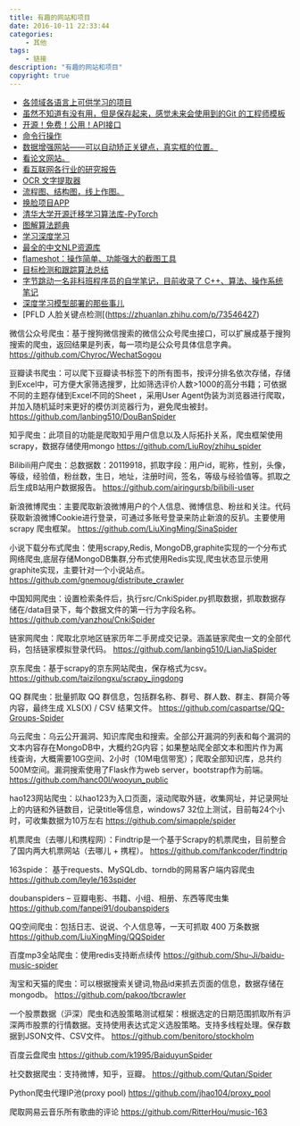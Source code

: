 ```yaml
---
title: 有趣的网站和项目
date: 2016-10-11 22:33:44
categories:
	- 其他
tags:
	- 链接
description: "有趣的网站和项目"
copyright: true
---
```


- [各领域各语言上可供学习的项目](https://github.com/danistefanovic/build-your-own-x)
- [虽然不知道有没有用，但是保存起来，感觉未来会使用到的Git 的工程师模板](https://github.com/github/gitignore)
- [开源！免费！公用！API接口](https://github.com/public-apis/public-apis)
- [命令行操作](https://github.com/jlevy/the-art-of-command-line)
- [数据增强网站——可以自动矫正关键点，真实框的位置。](https://github.com/aleju/imgaug)
- [看论文网站。](https://paperswithcode.com)
- [看互联网各行业的研究报告](https://www.iresearch.com.cn/Research/IndustryList.shtml)
- [OCR 文字提取器](https://github.com/JaidedAI/EasyOCR)
- [流程图、结构图，线上作图。](https://www.processon.com/)
- [换脸项目APP](https://github.com/alievk/avatarify#configure-video-meeting-app)
- [清华大学开源迁移学习算法库-PyTorch](https://github.com/thuml/Transfer-Learning-Library)
- [图解算法题典](https://github.com/geekxh/hello-algorithm)
- [学习深度学习](https://github.com/scutan90/DeepLearning-500-questions)
- [最全的中文NLP资源库](https://github.com/fighting41love/funNLP)
- [flameshot：操作简单、功能强大的截图工具](https://github.com/lupoDharkael/flameshot)
- [目标检测和跟踪算法总结](https://github.com/yehengchen/Object-Detection-and-Tracking)
- [字节跳动一名非科班程序员的自学笔记，目前收录了 C++、算法、操作系统笔记](https://github.com/huangrt01/CS-Notes)
- [深度学习模型部署的那些事儿](https://www.jianshu.com/p/d1c2f5559c98?from=singlemessage)
- [PFLD 人脸关键点检测[(https://zhuanlan.zhihu.com/p/73546427)


微信公众号爬虫：基于搜狗微信搜索的微信公众号爬虫接口，可以扩展成基于搜狗搜索的爬虫，返回结果是列表，每一项均是公众号具体信息字典。
https://github.com/Chyroc/WechatSogou

豆瓣读书爬虫：可以爬下豆瓣读书标签下的所有图书，按评分排名依次存储，存储到Excel中，可方便大家筛选搜罗，比如筛选评价人数>1000的高分书籍；可依据不同的主题存储到Excel不同的Sheet ，采用User Agent伪装为浏览器进行爬取，并加入随机延时来更好的模仿浏览器行为，避免爬虫被封。
https://github.com/lanbing510/DouBanSpider

知乎爬虫：此项目的功能是爬取知乎用户信息以及人际拓扑关系，爬虫框架使用scrapy，数据存储使用mongo
https://github.com/LiuRoy/zhihu_spider

Bilibili用户爬虫：总数据数：20119918，抓取字段：用户id，昵称，性别，头像，等级，经验值，粉丝数，生日，地址，注册时间，签名，等级与经验值等。抓取之后生成B站用户数据报告。
https://github.com/airingursb/bilibili-user

新浪微博爬虫：主要爬取新浪微博用户的个人信息、微博信息、粉丝和关注。代码获取新浪微博Cookie进行登录，可通过多账号登录来防止新浪的反扒。主要使用 scrapy 爬虫框架。
https://github.com/LiuXingMing/SinaSpider

小说下载分布式爬虫：使用scrapy,Redis, MongoDB,graphite实现的一个分布式网络爬虫,底层存储MongoDB集群,分布式使用Redis实现,爬虫状态显示使用graphite实现，主要针对一个小说站点。
https://github.com/gnemoug/distribute_crawler

中国知网爬虫：设置检索条件后，执行src/CnkiSpider.py抓取数据，抓取数据存储在/data目录下，每个数据文件的第一行为字段名称。
https://github.com/yanzhou/CnkiSpider

链家网爬虫：爬取北京地区链家历年二手房成交记录。涵盖链家爬虫一文的全部代码，包括链家模拟登录代码。
https://github.com/lanbing510/LianJiaSpider

京东爬虫：基于scrapy的京东网站爬虫，保存格式为csv。
https://github.com/taizilongxu/scrapy_jingdong

QQ 群爬虫：批量抓取 QQ 群信息，包括群名称、群号、群人数、群主、群简介等内容，最终生成 XLS(X) / CSV 结果文件。
https://github.com/caspartse/QQ-Groups-Spider

乌云爬虫：乌云公开漏洞、知识库爬虫和搜索。全部公开漏洞的列表和每个漏洞的文本内容存在MongoDB中，大概约2G内容；如果整站爬全部文本和图片作为离线查询，大概需要10G空间、2小时（10M电信带宽）；爬取全部知识库，总共约500M空间。漏洞搜索使用了Flask作为web server，bootstrap作为前端。
https://github.com/hanc00l/wooyun_public

hao123网站爬虫：以hao123为入口页面，滚动爬取外链，收集网址，并记录网址上的内链和外链数目，记录title等信息，windows7 32位上测试，目前每24个小时，可收集数据为10万左右
https://github.com/simapple/spider

机票爬虫（去哪儿和携程网）：Findtrip是一个基于Scrapy的机票爬虫，目前整合了国内两大机票网站（去哪儿 + 携程）。
https://github.com/fankcoder/findtrip

163spide： 基于requests、MySQLdb、torndb的网易客户端内容爬虫
https://github.com/leyle/163spider

doubanspiders – 豆瓣电影、书籍、小组、相册、东西等爬虫集
https://github.com/fanpei91/doubanspiders

QQ空间爬虫：包括日志、说说、个人信息等，一天可抓取 400 万条数据
https://github.com/LiuXingMing/QQSpider

百度mp3全站爬虫：使用redis支持断点续传
https://github.com/Shu-Ji/baidu-music-spider

淘宝和天猫的爬虫：可以根据搜索关键词,物品id来抓去页面的信息，数据存储在mongodb。
https://github.com/pakoo/tbcrawler

一个股票数据（沪深）爬虫和选股策略测试框架：根据选定的日期范围抓取所有沪深两市股票的行情数据。支持使用表达式定义选股策略。支持多线程处理。保存数据到JSON文件、CSV文件。
https://github.com/benitoro/stockholm

百度云盘爬虫
https://github.com/k1995/BaiduyunSpider

社交数据爬虫：支持微博，知乎，豆瓣。
https://github.com/Qutan/Spider

Python爬虫代理IP池(proxy pool)
https://github.com/jhao104/proxy_pool

爬取网易云音乐所有歌曲的评论
https://github.com/RitterHou/music-163
